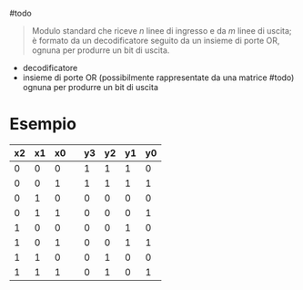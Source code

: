 #todo 
> Modulo standard che riceve $n$ linee di ingresso e da $m$ linee di uscita; è formato da un decodificatore seguito da un insieme di porte OR, ognuna per produrre un bit di uscita.

- decodificatore
- insieme di porte OR (possibilmente rappresentate da una matrice #todo) ognuna per produrre un bit di uscita
# Esempio

| x2  | x1  | x0  |     | y3  | y2  | y1  | y0  |
| --- | --- | --- | --- | --- | --- | --- | --- |
| 0   | 0   | 0   |     | 1   | 1   | 1   | 0   |
| 0   | 0   | 1   |     | 1   | 1   | 1   | 1   |
| 0   | 1   | 0   |     | 0   | 0   | 0   | 0   |
| 0   | 1   | 1   |     | 0   | 0   | 0   | 1   |
| 1   | 0   | 0   |     | 0   | 0   | 1   | 0   |
| 1   | 0   | 1   |     | 0   | 0   | 1   | 1   |
| 1   | 1   | 0   |     | 0   | 1   | 0   | 0   |
| 1   | 1   | 1   |     | 0   | 1   | 0   | 1   |
